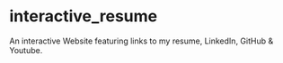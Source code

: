 # interactive_resume
An interactive Website featuring links to my resume, LinkedIn, GitHub &amp; Youtube.

